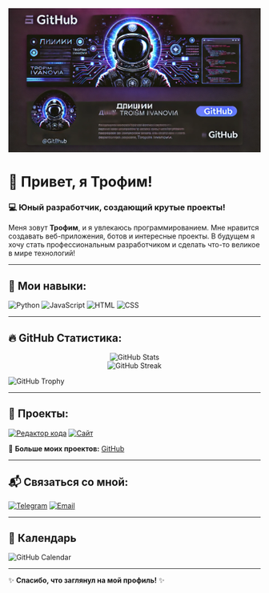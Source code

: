 <img src="2.png">

# 👋 Привет, я Трофим!

### 💻 Юный разработчик, создающий крутые проекты!

Меня зовут **Трофим**, и я увлекаюсь программированием. Мне нравится создавать веб-приложения, ботов и интересные проекты. В будущем я хочу стать профессиональным разработчиком и сделать что-то великое в мире технологий!

---

## 🚀 Мои навыки:

![Python](https://img.shields.io/badge/Python-3776AB?style=for-the-badge&logo=python&logoColor=white)
![JavaScript](https://img.shields.io/badge/JavaScript-F7DF1E?style=for-the-badge&logo=javascript&logoColor=black)
![HTML](https://img.shields.io/badge/HTML5-E34F26?style=for-the-badge&logo=html5&logoColor=white)
![CSS](https://img.shields.io/badge/CSS3-1572B6?style=for-the-badge&logo=css3&logoColor=white)

---

## 🔥 GitHub Статистика:

<div align="center">
  <img src="https://github-readme-stats.vercel.app/api?username=YourGitHubUsername&show_icons=true&theme=tokyonight" alt="GitHub Stats" />
  <br>
  <img src="https://github-readme-streak-stats.herokuapp.com/?user=YourGitHubUsername&theme=tokyonight" alt="GitHub Streak" />
</div>

![GitHub Trophy](https://github-profile-trophy.vercel.app/?username=Trofim-programming&theme=onestar)

---

## 📌 Проекты:

[![Редактор кода](https://img.shields.io/badge/Apifrent-Messenger-blue?style=for-the-badge)](https://github.com/Trofim-programming/Code.ru)
[![Сайт](https://img.shields.io/badge/Voice_Assistant-Python-green?style=for-the-badge)](https://github.com/Trofim-programming/Stark)

🔗 **Больше моих проектов:** [GitHub](https://github.com/Trofim-programming)

---

## 📬 Связаться со мной:

[![Telegram](https://img.shields.io/badge/Telegram-2CA5E0?style=for-the-badge&logo=telegram&logoColor=white)](https://t.me/Trofim_programming)
[![Email](https://img.shields.io/badge/Email-Gmail-red?style=for-the-badge&logo=gmail&logoColor=white)](mailto:trofimzivilik14@gmail.com)

---

## 📅 Календарь 

![GitHub Calendar](https://github.com/YourGitHubUsername/YourGitHubUsername/blob/output/github-contribution-grid-snake.svg)

---

✨ **Спасибо, что заглянул на мой профиль!** ✨
